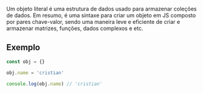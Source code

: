 Um objeto literal é uma estrutura de dados usado para armazenar coleções de dados. Em resumo, é uma sintaxe para criar um objeto em JS composto por pares chave-valor, sendo uma maneira leve e eficiente de criar e armazenar matrizes, funções, dados complexos e etc.

## Exemplo
```javascript
const obj = {}

obj.name = 'cristian'

console.log(obj.name) // 'cristian'
```